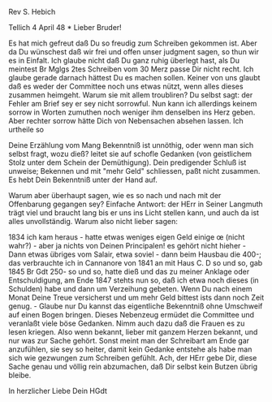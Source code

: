 Rev S. Hebich

 Tellich 4 April 48
 <Dienstag>*
Lieber Bruder!

Es hat mich gefreut daß Du so freudig zum Schreiben gekommen ist. Aber da Du wünschest daß wir frei und offen unser judgment sagen, so thun wir es in Einfalt. Ich glaube nicht daß Du ganz ruhig überlegt hast, als Du meintest Br Mglgs 2tes Schreiben vom 30 Merz passe Dir nicht recht. Ich glaube gerade darnach hättest Du es machen sollen. Keiner von uns glaubt daß es weder der Committee noch uns etwas nützt, wenn alles dieses zusammen heimgeht. Warum sie mit allem troubliren? Du selbst sagt: der Fehler am Brief sey er sey nicht sorrowful. Nun kann ich allerdings keinem sorrow in Worten zumuthen noch weniger ihm denselben ins Herz geben. Aber rechter sorrow hätte Dich von Nebensachen absehen lassen. Ich urtheile so

Deine Erzählung vom Mang Bekenntniß ist unnöthig, oder wenn man sich selbst fragt, wozu dieß? leitet sie auf schofle Gedanken (von geistlichem Stolz unter dem Schein der Demüthigung). Dein predigender Schluß ist unweise; Bekennen und mit "mehr Geld" schliessen, paßt nicht zusammen. Es hebt Dein Bekenntniß unter der Hand auf.

Warum aber überhaupt sagen, wie es so nach und nach mit der Offenbarung gegangen sey? Einfache Antwort: der HErr in Seiner Langmuth trägt viel und braucht lang bis er uns ins Licht stellen kann, und auch da ist alles unvollständig. Warum also nicht lieber sagen:

1834 ich kam heraus - hatte etwas weniges eigen Geld einige œ (nicht wahr?) - aber ja nichts von Deinen Principalen! es gehört nicht hieher - Dann etwas übriges vom Salair, etwa soviel - dann beim Hausbau die 400-; das verbrauchte ich in Cannanore von 1841 an mit Haus C. D so und so, gab 1845 Br Gdt 250- so und so, hatte dieß und das zu meiner Anklage oder Entschuldigung, am Ende 1847 stehts nun so, daß ich etwa noch dieses (in Schulden) habe und dann um Verzeihung gebeten.
Wenn Du nach einem Monat Deine Treue versicherst und um mehr Geld bittest ists dann noch Zeit genug. - Glaube nur Du kannst das eigentliche Bekenntniß ohne Umschweif auf einen Bogen bringen. Dieses Nebenzeug ermüdet die Committee und veranlaßt viele böse Gedanken. Nimm auch dazu daß die Frauen es zu lesen kriegen. Also wenn bekannt, lieber mit ganzem Herzen bekannt, und nur was zur Sache gehört. Sonst meint man der Schreibart am Ende gar anzufühlen, sie sey so heiter, damit kein Gedanke entstehe als habe man sich wie gezwungen zum Schreiben gefühlt. Ach, der HErr gebe Dir, diese Sache genau und völlig rein abzumachen, daß Dir selbst kein Butzen übrig bleibe.

 In herzlicher Liebe
 Dein HGdt


